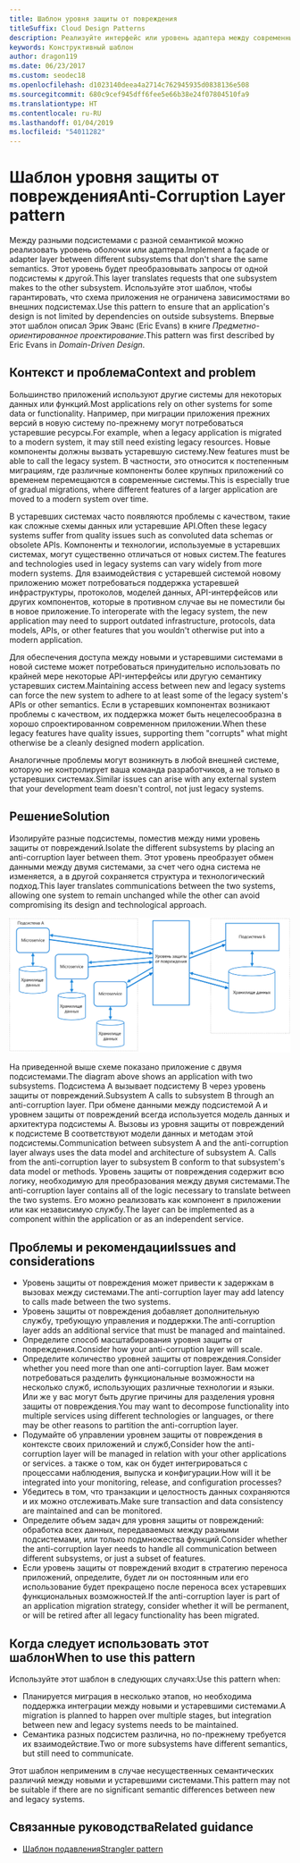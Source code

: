 ```yaml
---
title: Шаблон уровня защиты от повреждения
titleSuffix: Cloud Design Patterns
description: Реализуйте интерфейс или уровень адаптера между современным приложением и устаревшей системой.
keywords: Конструктивный шаблон
author: dragon119
ms.date: 06/23/2017
ms.custom: seodec18
ms.openlocfilehash: d1023140deea4a2714c762945935d0838136e508
ms.sourcegitcommit: 680c9cef945dff6fee5e66b38e24f07804510fa9
ms.translationtype: HT
ms.contentlocale: ru-RU
ms.lasthandoff: 01/04/2019
ms.locfileid: "54011282"
---
```

# <a name="anti-corruption-layer-pattern"></a><span data-ttu-id="00297-104">Шаблон уровня защиты от повреждения</span><span class="sxs-lookup"><span data-stu-id="00297-104">Anti-Corruption Layer pattern</span></span>

<span data-ttu-id="00297-105">Между разными подсистемами с разной семантикой можно реализовать уровень оболочки или адаптера.</span><span class="sxs-lookup"><span data-stu-id="00297-105">Implement a façade or adapter layer between different subsystems that don't share the same semantics.</span></span> <span data-ttu-id="00297-106">Этот уровень будет преобразовывать запросы от одной подсистемы к другой.</span><span class="sxs-lookup"><span data-stu-id="00297-106">This layer translates requests that one subsystem makes to the other subsystem.</span></span> <span data-ttu-id="00297-107">Используйте этот шаблон, чтобы гарантировать, что схема приложения не ограничена зависимостями во внешних подсистемах.</span><span class="sxs-lookup"><span data-stu-id="00297-107">Use this pattern to ensure that an application's design is not limited by dependencies on outside subsystems.</span></span> <span data-ttu-id="00297-108">Впервые этот шаблон описал Эрик Эванс (Eric Evans) в книге *Предметно-ориентированное проектирование*.</span><span class="sxs-lookup"><span data-stu-id="00297-108">This pattern was first described by Eric Evans in *Domain-Driven Design*.</span></span>

## <a name="context-and-problem"></a><span data-ttu-id="00297-109">Контекст и проблема</span><span class="sxs-lookup"><span data-stu-id="00297-109">Context and problem</span></span>

<span data-ttu-id="00297-110">Большинство приложений используют другие системы для некоторых данных или функций.</span><span class="sxs-lookup"><span data-stu-id="00297-110">Most applications rely on other systems for some data or functionality.</span></span> <span data-ttu-id="00297-111">Например, при миграции приложения прежних версий в новую систему по-прежнему могут потребоваться устаревшие ресурсы.</span><span class="sxs-lookup"><span data-stu-id="00297-111">For example, when a legacy application is migrated to a modern system, it may still need existing legacy resources.</span></span> <span data-ttu-id="00297-112">Новые компоненты должны вызвать устаревшую систему.</span><span class="sxs-lookup"><span data-stu-id="00297-112">New features must be able to call the legacy system.</span></span> <span data-ttu-id="00297-113">В частности, это относится к постепенным миграциям, где различные компоненты более крупных приложений со временем перемещаются в современные системы.</span><span class="sxs-lookup"><span data-stu-id="00297-113">This is especially true of gradual migrations, where different features of a larger application are moved to a modern system over time.</span></span>

<span data-ttu-id="00297-114">В устаревших системах часто появляются проблемы с качеством, такие как сложные схемы данных или устаревшие API.</span><span class="sxs-lookup"><span data-stu-id="00297-114">Often these legacy systems suffer from quality issues such as convoluted data schemas or obsolete APIs.</span></span> <span data-ttu-id="00297-115">Компоненты и технологии, используемые в устаревших системах, могут существенно отличаться от новых систем.</span><span class="sxs-lookup"><span data-stu-id="00297-115">The features and technologies used in legacy systems can vary widely from more modern systems.</span></span> <span data-ttu-id="00297-116">Для взаимодействия с устаревшей системой новому приложению может потребоваться поддержка устаревшей инфраструктуры, протоколов, моделей данных, API-интерфейсов или других компонентов, которые в противном случае вы не поместили бы в новое приложение.</span><span class="sxs-lookup"><span data-stu-id="00297-116">To interoperate with the legacy system, the new application may need to support outdated infrastructure, protocols, data models, APIs, or other features that you wouldn't otherwise put into a modern application.</span></span>

<span data-ttu-id="00297-117">Для обеспечения доступа между новыми и устаревшими системами в новой системе может потребоваться принудительно использовать по крайней мере некоторые API-интерфейсы или другую семантику устаревших систем.</span><span class="sxs-lookup"><span data-stu-id="00297-117">Maintaining access between new and legacy systems can force the new system to adhere to at least some of the legacy system's APIs or other semantics.</span></span> <span data-ttu-id="00297-118">Если в устаревших компонентах возникают проблемы с качеством, их поддержка может быть нецелесообразна в хорошо спроектированном современном приложении.</span><span class="sxs-lookup"><span data-stu-id="00297-118">When these legacy features have quality issues, supporting them "corrupts" what might otherwise be a cleanly designed modern application.</span></span>

<span data-ttu-id="00297-119">Аналогичные проблемы могут возникнуть в любой внешней системе, которую не контролирует ваша команда разработчиков, а не только в устаревших системах.</span><span class="sxs-lookup"><span data-stu-id="00297-119">Similar issues can arise with any external system that your development team doesn't control, not just legacy systems.</span></span>

## <a name="solution"></a><span data-ttu-id="00297-120">Решение</span><span class="sxs-lookup"><span data-stu-id="00297-120">Solution</span></span>

<span data-ttu-id="00297-121">Изолируйте разные подсистемы, поместив между ними уровень защиты от повреждений.</span><span class="sxs-lookup"><span data-stu-id="00297-121">Isolate the different subsystems by placing an anti-corruption layer between them.</span></span> <span data-ttu-id="00297-122">Этот уровень преобразует обмен данными между двумя системами, за счет чего одна система не изменяется, а в другой сохраняется структура и технологический подход.</span><span class="sxs-lookup"><span data-stu-id="00297-122">This layer translates communications between the two systems, allowing one system to remain unchanged while the other can avoid compromising its design and technological approach.</span></span>

![Шаблон уровня защиты от повреждения](./_images/anti-corruption-layer.png)

<span data-ttu-id="00297-124">На приведенной выше схеме показано приложение с двумя подсистемами.</span><span class="sxs-lookup"><span data-stu-id="00297-124">The diagram above shows an application with two subsystems.</span></span> <span data-ttu-id="00297-125">Подсистема A вызывает подсистему B через уровень защиты от повреждений.</span><span class="sxs-lookup"><span data-stu-id="00297-125">Subsystem A calls to subsystem B through an anti-corruption layer.</span></span> <span data-ttu-id="00297-126">При обмене данными между подсистемой A и уровнем защиты от повреждений всегда используется модель данных и архитектура подсистемы A. Вызовы из уровня защиты от повреждений к подсистеме B соответствуют модели данных и методам этой подсистемы.</span><span class="sxs-lookup"><span data-stu-id="00297-126">Communication between subsystem A and the anti-corruption layer always uses the data model and architecture of subsystem A. Calls from the anti-corruption layer to subsystem B conform to that subsystem's data model or methods.</span></span> <span data-ttu-id="00297-127">Уровень защиты от повреждения содержит всю логику, необходимую для преобразования между двумя системами.</span><span class="sxs-lookup"><span data-stu-id="00297-127">The anti-corruption layer contains all of the logic necessary to translate between the two systems.</span></span> <span data-ttu-id="00297-128">Его можно реализовать как компонент в приложении или как независимую службу.</span><span class="sxs-lookup"><span data-stu-id="00297-128">The layer can be implemented as a component within the application or as an independent service.</span></span>

## <a name="issues-and-considerations"></a><span data-ttu-id="00297-129">Проблемы и рекомендации</span><span class="sxs-lookup"><span data-stu-id="00297-129">Issues and considerations</span></span>

- <span data-ttu-id="00297-130">Уровень защиты от повреждения может привести к задержкам в вызовах между системами.</span><span class="sxs-lookup"><span data-stu-id="00297-130">The anti-corruption layer may add latency to calls made between the two systems.</span></span>
- <span data-ttu-id="00297-131">Уровень защиты от повреждения добавляет дополнительную службу, требующую управления и поддержки.</span><span class="sxs-lookup"><span data-stu-id="00297-131">The anti-corruption layer adds an additional service that must be managed and maintained.</span></span>
- <span data-ttu-id="00297-132">Определите способ масштабирования уровня защиты от повреждения.</span><span class="sxs-lookup"><span data-stu-id="00297-132">Consider how your anti-corruption layer will scale.</span></span>
- <span data-ttu-id="00297-133">Определите количество уровней защиты от повреждения.</span><span class="sxs-lookup"><span data-stu-id="00297-133">Consider whether you need more than one anti-corruption layer.</span></span> <span data-ttu-id="00297-134">Вам может потребоваться разделить функциональные возможности на несколько служб, использующих различные технологии и языки. Или же у вас могут быть другие причины для разделения уровня защиты от повреждения.</span><span class="sxs-lookup"><span data-stu-id="00297-134">You may want to decompose functionality into multiple services using different technologies or languages, or there may be other reasons to partition the anti-corruption layer.</span></span>
- <span data-ttu-id="00297-135">Подумайте об управлении уровнем защиты от повреждения в контексте своих приложений и служб,</span><span class="sxs-lookup"><span data-stu-id="00297-135">Consider how the anti-corruption layer will be managed in relation with your other applications or services.</span></span> <span data-ttu-id="00297-136">а также о том, как он будет интегрироваться с процессами наблюдения, выпуска и конфигурации.</span><span class="sxs-lookup"><span data-stu-id="00297-136">How will it be integrated into your monitoring, release, and configuration processes?</span></span>
- <span data-ttu-id="00297-137">Убедитесь в том, что транзакции и целостность данных сохраняются и их можно отслеживать.</span><span class="sxs-lookup"><span data-stu-id="00297-137">Make sure transaction and data consistency are maintained and can be monitored.</span></span>
- <span data-ttu-id="00297-138">Определите объем задач для уровня защиты от повреждений: обработка всех данных, передаваемых между разными подсистемами, или только подмножества функций.</span><span class="sxs-lookup"><span data-stu-id="00297-138">Consider whether the anti-corruption layer needs to handle all communication between different subsystems, or just a subset of features.</span></span>
- <span data-ttu-id="00297-139">Если уровень защиты от повреждений входит в стратегию переноса приложений, определите, будет ли он постоянным или его использование будет прекращено после переноса всех устаревших функциональных возможностей.</span><span class="sxs-lookup"><span data-stu-id="00297-139">If the anti-corruption layer is part of an application migration strategy, consider whether it will be permanent, or will be retired after all legacy functionality has been migrated.</span></span>

## <a name="when-to-use-this-pattern"></a><span data-ttu-id="00297-140">Когда следует использовать этот шаблон</span><span class="sxs-lookup"><span data-stu-id="00297-140">When to use this pattern</span></span>

<span data-ttu-id="00297-141">Используйте этот шаблон в следующих случаях:</span><span class="sxs-lookup"><span data-stu-id="00297-141">Use this pattern when:</span></span>

- <span data-ttu-id="00297-142">Планируется миграция в несколько этапов, но необходима поддержка интеграции между новыми и устаревшими системами.</span><span class="sxs-lookup"><span data-stu-id="00297-142">A migration is planned to happen over multiple stages, but integration between new and legacy systems needs to be maintained.</span></span>
- <span data-ttu-id="00297-143">Семантика разных подсистем различна, но по-прежнему требуется их взаимодействие.</span><span class="sxs-lookup"><span data-stu-id="00297-143">Two or more subsystems have different semantics, but still need to communicate.</span></span>

<span data-ttu-id="00297-144">Этот шаблон неприменим в случае несущественных семантических различий между новыми и устаревшими системами.</span><span class="sxs-lookup"><span data-stu-id="00297-144">This pattern may not be suitable if there are no significant semantic differences between new and legacy systems.</span></span>

## <a name="related-guidance"></a><span data-ttu-id="00297-145">Связанные руководства</span><span class="sxs-lookup"><span data-stu-id="00297-145">Related guidance</span></span>

- [<span data-ttu-id="00297-146">Шаблон подавления</span><span class="sxs-lookup"><span data-stu-id="00297-146">Strangler pattern</span></span>](./strangler.md)
